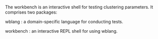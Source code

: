 The workbench is an interactive shell for testing clustering parameters. It comprises two packages:

wblang : a domain-specific language for conducting tests.

workbench : an interactive REPL shell for using wblang.
